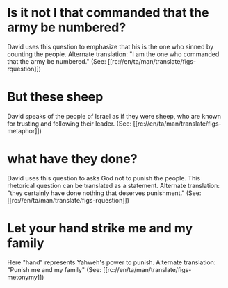 # Is it not I that commanded that the army be numbered?

David uses this question to emphasize that his is the one who sinned by counting the people. Alternate translation: "I am the one who commanded that the army be numbered." (See: [[rc://en/ta/man/translate/figs-rquestion]])

# But these sheep

David speaks of the people of Israel as if they were sheep, who are known for trusting and following their leader. (See: [[rc://en/ta/man/translate/figs-metaphor]])

# what have they done?

David uses this question to asks God not to punish the people. This rhetorical question can be translated as a statement. Alternate translation: "they certainly have done nothing that deserves punishment." (See: [[rc://en/ta/man/translate/figs-rquestion]])

# Let your hand strike me and my family

Here "hand" represents Yahweh's power to punish. Alternate translation: "Punish me and my family" (See: [[rc://en/ta/man/translate/figs-metonymy]])

